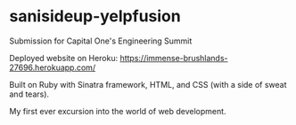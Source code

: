 # sanisideup-yelpfusion
Submission for Capital One's Engineering Summit

Deployed website on Heroku: https://immense-brushlands-27696.herokuapp.com/

Built on Ruby with Sinatra framework, HTML, and CSS (with a side of sweat and tears).

My first ever excursion into the world of web development. 
